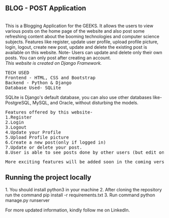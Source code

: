 <h2>BLOG - POST Application</h2>
<br>
This is a Blogging Application for the GEEKS. It allows the users to view various posts on the home page of the website and also post some refreshing content about the booming technologies and computer science subjects. Features like register, update user profile, upload profile picture, login, logout, create new post, update and delete the existing post is available on this website. Note- Users can update and delete only their own posts. You can only post after creating an account.
<br>
<em>
This website is created on Django Framework.
</em>
<br>
<pre>
TECH USED
Frontend - HTML, CSS and Bootstrap
Backend - Python & Django
Database Used- SQLite 
</pre>
SQLite is Django's default database, you can also use other databases like-PostgreSQL, MySQL, and Oracle, without disturbing the models.
<pre>
Features offered by this website-
1.Register
2.Login
3.Logout
4.Update your Profile
5.Upload Profile picture
6.Create a new post(only if logged in)
7.Update or delete your post.
8.User is able to see posts done by other users (but edit only your their own posts)
</pre>
<pre>More exciting features will be added soon in the coming version.
</pre>

<h2>Running the project locally</h2>
1. You should install python3 in your machine
2. After cloning the repository run the command pip install -r requirements.txt
3. Run command python manage.py runserver

For more updated information, kindly follow me on LinkedIn.
